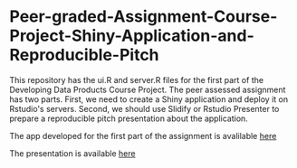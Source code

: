 # Peer-graded-Assignment-Course-Project-Shiny-Application-and-Reproducible-Pitch


This repository has the ui.R and server.R files for the first part of the Developing
Data Products Course Project. The peer assessed assignment has two parts.
First, we need to create a Shiny application and deploy it on Rstudio's
servers. Second, we should use Slidify or Rstudio Presenter to prepare a
reproducible pitch presentation about the application.

The app developed for the first part of the assignment is avalilable [here](https://1matyusi.shinyapps.io/appproject/)

The presentation is available [here](https://anjishnum.github.io/shipt.github.io/)
